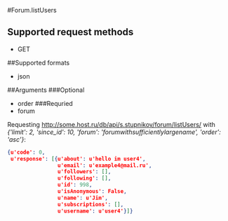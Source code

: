 #Forum.listUsers

## Supported request methods 
* GET

##Supported formats
* json

##Arguments
###Optional
* order
###Requried
* forum

Requesting http://some.host.ru/db/api/s.stupnikov/forum/listUsers/ with _{'limit': 2, 'since_id': 10, 'forum': 'forumwithsufficientlylargename', 'order': 'asc'}_:
```json
{u'code': 0,
 u'response': [{u'about': u'hello im user4',
                u'email': u'example4@mail.ru',
                u'followers': [],
                u'following': [],
                u'id': 998,
                u'isAnonymous': False,
                u'name': u'Jim',
                u'subscriptions': [],
                u'username': u'user4'}]}
```
